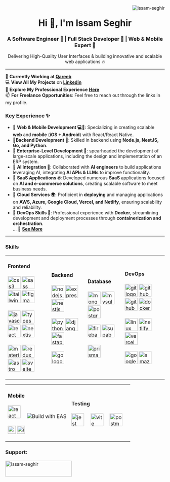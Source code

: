 
<!-- profile view count -->
<img align="right" src="https://komarev.com/ghpvc/?username=issam-seghir&label=Profile%20views&color=0e75b6&style=flat" alt="issam-seghir" />

<h1 align="center">Hi 👋, I'm Issam Seghir</h1>
<h3 align="center">A Software Engineer 🚀 | Full Stack Developer 🧪 | Web & Mobile Expert 📱
</h3>
<p align="center">
   Delivering High-Quality User Interfaces &
building innovative and scalable web applications  🔥
</p>

---


📌 **Currently Working at [Qareeb](https://github.com/Qareeb-io)**<br>
💻 **View All My Projects** on **[Linkedin](https://www.linkedin.com/in/issam-seghir/details/projects/)**<br>
📜 **Explore** **My** **Professional** **Experience** **[Here](https://www.linkedin.com/in/issam-seghir/details/experience/)**<br>
📫 **For** **Freelance** **Opportunities**: Feel free to reach out through the links in my profile.<br>


### Key Experience ✨

- 🔹 **Web & Mobile Development 💻📱**:  Specializing in creating  scalable **web** and **mobile** (**iOS + Android**) with React/React Native.  <br>
- 🔹**Backend Development 🔰**:
    Skilled in backend  using **Node.js, NestJS, Go, and Python**.<br>
- 🔹 **Enterprise-Level Development 🚀**:
    spearheaded the development of large-scale applications, including the design and implementation of an ERP system. <br>
- 🔹 **AI Integration 🤖**: Collaborated with **AI engineers** to build applications leveraging AI, integrating **AI APIs & LLMs** to improve functionality.<br>
- 🔹 **SaaS Applications 🔥**: Developed numerous **SaaS** applications focused on **AI and e-commerce solutions**, creating scalable software to meet business needs.<br>
- 🔹 **Cloud Services 🌍**: Proficient in **deploying** and managing applications on **AWS, Azure, Google Cloud, Vercel, and Netlify**, ensuring scalability and reliability.<br>
- 🔹 **DevOps Skills 🐋**: Professional experience with **Docker**, streamlining development and deployment processes through **containerization and orchestration**.<br>
...
🔗 **[See More](https://www.linkedin.com/in/issam-seghir/)**


---


###

<h3 align="left">Skills</h3>

<table>
  <tr>
    <td>
      <h4 align="left">Frontend</h4>
      <p align="left">
        <img src="https://skillicons.dev/icons?i=css" height="40" alt="css3 logo"  />
        <img src="https://skillicons.dev/icons?i=sass" height="40" alt="sass logo"  />
        <img src="https://skillicons.dev/icons?i=tailwind" height="40" alt="tailwindcss logo"  />
        <img src="https://skillicons.dev/icons?i=figma" height="40" alt="figma logo"  />
        <br>
        <br>
        <img src="https://skillicons.dev/icons?i=js" height="40" alt="javascript logo"  />
        <img src="https://skillicons.dev/icons?i=ts" height="40" alt="typescript logo"  />
        <img src="https://skillicons.dev/icons?i=react" height="40" alt="react logo"  />
        <img src="https://skillicons.dev/icons?i=nextjs" height="40" alt="nextjs logo"  />
        <br>
        <br>
        <img src="https://skillicons.dev/icons?i=materialui" height="40" alt="materialui logo"  />
        <img src="https://skillicons.dev/icons?i=redux" height="40" alt="redux logo"  />
        <img src="https://skillicons.dev/icons?i=astro" height="40" alt="astro logo"  />
        <img src="https://skillicons.dev/icons?i=svelte" height="40" alt="svelte logo"  />
      </p>
    </td>
    <td>
      <h4 align="left">Backend</h4>
      <p align="left">
        <img src="https://skillicons.dev/icons?i=nodejs" height="40" alt="nodejs logo"  />
        <img src="https://skillicons.dev/icons?i=express" height="40" alt="express logo" />
        <img src="https://skillicons.dev/icons?i=nestjs" height="40" alt="nestjs logo"  />
        <br>
        <br>
        <img src="https://skillicons.dev/icons?i=py" height="40" alt="python logo"  />
        <img src="https://skillicons.dev/icons?i=django" height="40" alt="django logo"  />
        <img src="https://skillicons.dev/icons?i=fastapi" height="40" alt="fastapi logo"  />
        <br>
        <br>
        <img src="https://skillicons.dev/icons?i=go" height="40" alt="go logo"  />
   </p>
   </td>
   <td>
      <h4 align="left">Database</h4>
      <p align="left">
        <img src="https://skillicons.dev/icons?i=mongodb" height="40" alt="mongodb logo" />
        <img src="https://skillicons.dev/icons?i=mysql" height="40" alt="mysql logo"  />
        <img src="https://skillicons.dev/icons?i=postgres" height="40" alt="postgresql logo"  />
        <br>
        <br>
        <img src="https://skillicons.dev/icons?i=firebase" height="40" alt="firebase logo" />
        <img src="https://skillicons.dev/icons?i=supabase" height="40" alt="supabase logo"  />
        <br>
        <br>
        <img src="https://skillicons.dev/icons?i=prisma" height="40" alt="prisma logo"  />
      </p>
   </td>
     <td>
      <h4 align="left">DevOps</h4>
      <p align="left">
        <img src="https://skillicons.dev/icons?i=git" height="40" alt="git logo"  />
        <img src="https://skillicons.dev/icons?i=github" height="40" alt="github logo"  />
         <img src="https://skillicons.dev/icons?i=githubactions" height="40" alt="githubactions logo"  />
        <img src="https://skillicons.dev/icons?i=docker" height="40" alt="docker logo"  />
        <br>
        <br>
        <img src="https://skillicons.dev/icons?i=linux" height="40" alt="linux logo"  />
        <img src="https://skillicons.dev/icons?i=netlify" height="40" alt="netlify logo"  />
        <img src="https://skillicons.dev/icons?i=vercel" height="40" alt="vercel logo"  />
        <br>
        <br>
        <img src="https://skillicons.dev/icons?i=gcp" height="40" alt="googlecloud logo"  />
        <img src="https://skillicons.dev/icons?i=aws" height="40" alt="amazonwebservices logo"  />
      </p>
   </td>
  </tr>
</table>

<table>
<tr>
<td>
 <h4 align="left">Mobile</h4>
      <p align="left">
        <img src="https://skillicons.dev/icons?i=react" height="40" alt="react logo"  />
        <img width="12" />
        <picture >
        <source media="(prefers-color-scheme: dark)" height="40" srcset="https://img.shields.io/badge/EXPO-fff.svg?style=for-the-badge&logo=EXPO&labelColor=fff&logoColor=000">
         <img alt="Build with EAS" src="https://img.shields.io/badge/Build-000.svg?style=for-the-badge&logo=EXPO&labelColor=000&logoColor=FFF">
        </picture>
        <br>
        <br>
        <img src="https://img.shields.io/badge/Android-A4C639.svg?style=flat-square&logo=ANDROID&labelColor=A4C639&logoColor=fff" height="25" alt="android logo"  />
        <img src="https://img.shields.io/badge/iOS-999999.svg?style=flat-square&logo=APPLE&labelColor=999999&logoColor=fff" height="25" alt="ios logo"  />
        </p>
</td>
<td>
 <h4 align="left">Testing</h4>
      <p align="left">
      <img src="https://cdn.jsdelivr.net/gh/devicons/devicon/icons/jest/jest-plain.svg" height="40" alt="jest logo"  />
      <img width="12" />
      <img src="https://cdn.simpleicons.org/vite/646CFF" height="40" alt="vite logo"  />
      <img width="12" />
      <img src="https://skillicons.dev/icons?i=postman" height="40" alt="postman logo"  />
      <img width="12" />
      </p>
</td>
</tr>
</table>

<!-- repositories -->
<!-- <h2 align="center">👨‍💻 Repositories 👨‍💻</h2>
<br /> -->
<!-- first row -->
<!-- <div width="100%" align="center"> -->
<!-- repo 1 -->
 <!--  <a align="right" href="https://github.com/sanidhyy/3d-portfolio" title="3D Portfolio">
    <picture>
      <source media="(prefers-color-scheme: dark)" srcset="https://github-readme-stats.vercel.app/api/pin/?username=sanidhyy&repo=3d-portfolio&theme=react&border_color=61dafb&border_radius=10" />
      <source media="(prefers-color-scheme: light), (prefers-color-scheme: no-preference)" srcset="https://github-readme-stats.vercel.app/api/pin/?username=sanidhyy&repo=3d-portfolio&theme=graywhite&border_radius=10" />
      <img align="left" height="115" src="https://github-readme-stats.vercel.app/api/pin/?username=sanidhyy&repo=3d-portfolio&theme=graywhite&border_radius=10" alt="sanidhyy's repository stats - 3D portfolio" />
    </picture>
  </a> -->
<!-- repo 2 -->
 <!--  <a align="left" href="https://github.com/sanidhyy/mern-admin" title="MERN Admin Dashboard">
    <picture>
      <source media="(prefers-color-scheme: dark)" srcset="https://github-readme-stats.vercel.app/api/pin/?username=sanidhyy&repo=mern-admin&theme=react&border_color=61dafb&border_radius=10" />
      <source media="(prefers-color-scheme: light), (prefers-color-scheme: no-preference)" srcset="https://github-readme-stats.vercel.app/api/pin/?username=sanidhyy&repo=mern-admin&theme=graywhite&border_radius=10" />
      <img align="right" height="115" src="https://github-readme-stats.vercel.app/api/pin/?username=sanidhyy&repo=mern-admin&theme=graywhite&border_radius=10" alt="sanidhyy's repository stats - MERN Admin Dashboard" />
    </picture>
  </a> -->
<!-- </div> -->
<!-- <br/><br/><br/><br/><br/><br/> -->
<!-- second row -->
<!-- <div width="100%" align="center"> -->
<!-- repo 3 -->
  <!-- <a align="left" href="https://github.com/sanidhyy/modern-portfolio" title="Modern Portfolio">
    <picture>
      <source media="(prefers-color-scheme: dark)" srcset="https://github-readme-stats.vercel.app/api/pin/?username=sanidhyy&repo=modern-portfolio&theme=react&border_color=61dafb&border_radius=10" />
      <source media="(prefers-color-scheme: light), (prefers-color-scheme: no-preference)" srcset="https://github-readme-stats.vercel.app/api/pin/?username=sanidhyy&repo=modern-portfolio&theme=graywhite&border_radius=10" />
      <img align="left" height="115" src="https://github-readme-stats.vercel.app/api/pin/?username=sanidhyy&repo=modern-portfolio&theme=graywhite&border_radius=10" alt="sanidhyy's repository stats - Modern Portfolio" />
    </picture>
  </a> -->
<!-- repo 4 -->
  <!-- <a align="right" href="https://github.com/sanidhyy/brainwave" title="Brainwave SaaS Landing Page">
    <picture>
      <source media="(prefers-color-scheme: dark)" srcset="https://github-readme-stats.vercel.app/api/pin/?username=sanidhyy&repo=brainwave&theme=react&border_color=61dafb&border_radius=10" />
      <source media="(prefers-color-scheme: light), (prefers-color-scheme: no-preference)" srcset="https://github-readme-stats.vercel.app/api/pin/?username=sanidhyy&repo=brainwave&theme=graywhite&border_radius=10" />
      <img align="right" height="115" src="https://github-readme-stats.vercel.app/api/pin/?username=sanidhyy&repo=brainwave&theme=graywhite&border_radius=10" alt="sanidhyy's repository stats - Brainwave SaaS Landing Page" />
    </picture>
  </a> -->
<!-- </div> -->
<!-- <br /><br /><br /><br /><br /><br /> -->

<!-- show more repos -->
<!-- <h4 align="center">
  <a href="https://github.com/sanidhyy?tab=repositories" title="Show Repositories">🔎 Show More 🔍</a>
</h4> -->

<h3 align="left">Support:</h3>
<p><a href="https://www.buymeacoffee.com/issam.seghir"> <img align="left" src="https://cdn.buymeacoffee.com/buttons/v2/default-yellow.png" height="50" width="210" alt="Issam-seghir" /></a></p><br><br>
